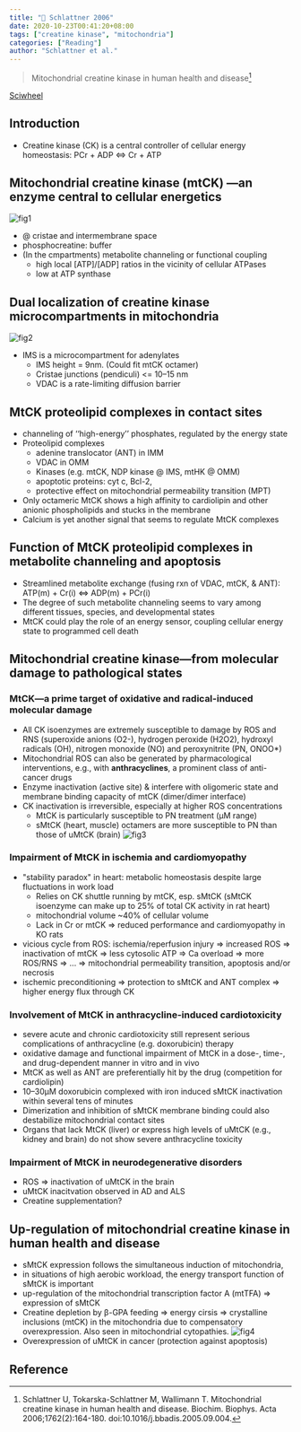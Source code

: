 ```yaml
---
title: "📒 Schlattner 2006"
date: 2020-10-23T00:41:20+08:00
tags: ["creatine kinase", "mitochondria"]
categories: ["Reading"]
author: "Schlattner et al."
---
```


> Mitochondrial creatine kinase in human health and disease[^Schlattner2006]

[Sciwheel](https://sciwheel.com/work/#/items/2540216)

<!--more-->

## Introduction
* Creatine kinase (CK) is a central controller of cellular energy homeostasis: PCr + ADP <=> Cr + ATP

## Mitochondrial creatine kinase (mtCK) —an enzyme central to cellular energetics
![fig1](https://user-images.githubusercontent.com/40054455/86718653-dfefa880-c055-11ea-80e2-186debe864f6.png)

* @ cristae and intermembrane space
* phosphocreatine: buffer
* (In the cmpartments) metabolite channeling or functional coupling
    * high local [ATP]/[ADP] ratios in the vicinity of cellular ATPases
    * low at ATP synthase

## Dual localization of creatine kinase microcompartments in mitochondria
![fig2](https://user-images.githubusercontent.com/40054455/86718661-e1b96c00-c055-11ea-9b8f-5ae4be24db36.png)
* IMS is a microcompartment for adenylates
    * IMS height = 9nm. (Could fit mtCK octamer)
    * Cristae junctions (pendiculi) <= 10–15 nm
    * VDAC is a rate-limiting diffusion barrier

## MtCK proteolipid complexes in contact sites
* channeling of ‘‘high-energy’’ phosphates, regulated by the energy state
* Proteolipid complexes
    * adenine translocator (ANT) in IMM
    * VDAC in OMM
    * Kinases (e.g. mtCK, NDP kinase @ IMS, mtHK @ OMM)
    * apoptotic proteins: cyt c, Bcl-2,
    * protective effect on mitochondrial permeability transition (MPT)
* Only octameric MtCK shows a high affinity to cardiolipin and other anionic phospholipids and stucks in the membrane
* Calcium is yet another signal that seems to regulate MtCK complexes

## Function of MtCK proteolipid complexes in metabolite channeling and apoptosis
* Streamlined metabolite exchange (fusing rxn of VDAC, mtCK, & ANT): ATP(m) + Cr(i) <=> ADP(m) + PCr(i)
* The degree of such metabolite channeling seems to vary among different tissues, species, and developmental states
* MtCK could play the role of an energy sensor, coupling cellular energy state to programmed cell death

## Mitochondrial creatine kinase—from molecular damage to pathological states
### MtCK—a prime target of oxidative and radical-induced molecular damage
* All CK isoenzymes are extremely susceptible to damage by ROS and RNS (superoxide anions (O2-), hydrogen peroxide (H2O2), hydroxyl radicals (OH), nitrogen monoxide (NO) and peroxynitrite (PN, ONOO*)
* Mitochondrial ROS can also be generated by pharmacological interventions, e.g., with **anthracyclines**, a prominent class of anti-cancer drugs
* Enzyme inactivation (active site) & interfere with oligomeric state and membrane binding capacity of mtCK (dimer/dimer interface)
* CK inactivation is irreversible, especially at higher ROS concentrations
    * MtCK is particularly susceptible to PN treatment (μM range)
    * sMtCK (heart, muscle) octamers are more susceptible to PN than those of uMtCK (brain)
![fig3](https://user-images.githubusercontent.com/40054455/86718683-e67e2000-c055-11ea-88ec-d01e89d2801b.png)
### Impairment of MtCK in ischemia and cardiomyopathy
* "stability paradox" in heart: metabolic homeostasis despite large fluctuations in work load
    * Relies on CK shuttle running by mtCK, esp. sMtCK (sMtCK isoenzyme can make up to 25% of total CK activity in rat heart)
    * mitochondrial volume ~40% of cellular volume
    * Lack in Cr or mtCK => reduced performance and cardiomyopathy in KO rats
* vicious cycle from ROS: ischemia/reperfusion injury => increased ROS => inactivation of mtCK => less cytosolic ATP => Ca overload => more ROS/RNS => ... => mitochondrial permeability transition, apoptosis and/or necrosis
* ischemic preconditioning => protection to sMtCK and ANT complex => higher energy flux through CK

### Involvement of MtCK in anthracycline-induced cardiotoxicity
* severe acute and chronic cardiotoxicity still represent serious complications of anthracycline (e.g. doxorubicin) therapy
* oxidative damage and functional impairment of MtCK in a dose-, time-, and drug-dependent manner in vitro and in vivo
* MtCK as well as ANT are preferentially hit by the drug (competition for cardiolipin)
* 10–30μM doxorubicin complexed with iron induced sMtCK inactivation within several tens of minutes
* Dimerization and inhibition of sMtCK membrane binding could also destabilize mitochondrial contact sites
* Organs that lack MtCK (liver) or express high levels of uMtCK (e.g., kidney and brain) do not show severe anthracycline toxicity

### Impairment of MtCK in neurodegenerative disorders
* ROS => inactivation of uMtCK in the brain
* uMtCK inacitvation observed in AD and ALS
* Creatine supplementation?

## Up-regulation of mitochondrial creatine kinase in human health and disease
* sMtCK expression follows the simultaneous induction of mitochondria,
* in situations of high aerobic workload, the energy transport function of sMtCK is important
* up-regulation of the mitochondrial transcription factor A (mtTFA) => expression of sMtCK
* Creatine depletion by β-GPA feeding => energy cirsis => crystalline inclusions (mtCK) in the mitochondria due to compensatory overexpression. Also seen in mitochondrial cytopathies.
![fig4](https://user-images.githubusercontent.com/40054455/86718701-e8e07a00-c055-11ea-867c-db391f0da8b9.png)
* Overexpression of uMtCK in cancer (protection against apoptosis)
## Reference
[^Schlattner2006]: Schlattner U, Tokarska-Schlattner M, Wallimann T. Mitochondrial creatine kinase in human health and disease. Biochim. Biophys. Acta 2006;1762(2):164-180. doi:10.1016/j.bbadis.2005.09.004.
